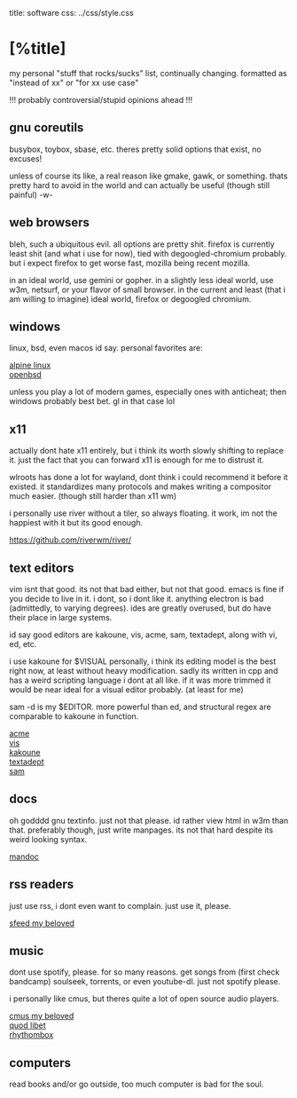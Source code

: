 title: software
css:   ../css/style.css

[%title]
========

my personal "stuff that rocks/sucks" list, continually changing.
formatted as "instead of xx" or "for xx use case"

!!! probably controversial/stupid opinions ahead !!!

## gnu coreutils

busybox, toybox, sbase, etc.
theres pretty solid options that exist, no excuses!

unless of course its like, a real reason like gmake, gawk, or something.
thats pretty hard to avoid in the world and can actually be useful
(though still painful) -w-

## web browsers

bleh, such a ubiquitous evil.
all options are pretty shit.
firefox is currently least shit (and what i use for now),
tied with degoogled-chromium probably.
but i expect firefox to get worse fast, mozilla being recent mozilla.

in an ideal world, use gemini or gopher.
in a slightly less ideal world,
use w3m, netsurf, or your flavor of small browser.
in the current and least (that i am willing to imagine) ideal world,
firefox or degoogled chromium.

## windows

linux, bsd, even macos id say. personal favorites are:

[alpine linux](https://www.alpinelinux.org/)  
[openbsd](https://www.openbsd.org/)  

unless you play a lot of modern games, especially ones with anticheat;
then windows probably best bet.
gl in that case lol

## x11

actually dont hate x11 entirely, 
but i think its worth slowly shifting to replace it.
just the fact that you can forward x11 is enough for me to distrust it.

wlroots has done a lot for wayland,
dont think i could recommend it before it existed.
it standardizes many protocols and makes writing a compositor much easier.
(though still harder than x11 wm)

i personally use river without a tiler, so always floating.
it work, im not the happiest with it but its good enough.

<https://github.com/riverwm/river/>


## text editors

vim isnt that good. its not that bad either, but not that good.
emacs is fine if you decide to live in it. i dont, so i dont like it.
anything electron is bad (admittedly, to varying degrees).
ides are greatly overused, but do have their place in large systems.

id say good editors are kakoune, vis, acme, sam, textadept,
along with vi, ed, etc.

i use kakoune for $VISUAL personally,
i think its editing model is the best right now,
at least without heavy modification.
sadly its written in cpp and has a weird scripting language i dont at all like.
if it was more trimmed it would be near ideal for a visual editor probably.
(at least for me)

sam -d is my $EDITOR. more powerful than ed,
and structural regex are comparable to kakoune in function.

[acme](https://acme.cat-v.org/)  
[vis](https://github.com/martanne/vis)  
[kakoune](https://github.com/mawww/kakoune/)  
[textadept](https://orbitalquark.github.io/textadept/)  
[sam ](https://sam.cat-v.org/)  

## docs

oh godddd gnu textinfo. just not that please.
id rather view html in w3m than that.
preferably though, just write manpages.
its not that hard despite its weird looking syntax.

[mandoc](https://mandoc.bsd.lv/)  

## rss readers

just use rss, i dont even want to complain. just use it, please.

[sfeed my beloved](https://codemadness.org/git/sfeed/log.html)  

## music

dont use spotify, please. for so many reasons.
get songs from (first check bandcamp) soulseek, torrents, or even youtube-dl.
just not spotify please.

i personally like cmus, but theres quite a lot of open source audio players.

[cmus my beloved](https://github.com/cmus/cmus)  
[quod libet](https://github.com/quodlibet/quodlibet)  
[rhythombox](https://wiki.gnome.org/Apps/Rhythmbox)  

## computers

read books and/or go outside, too much computer is bad for the soul.
